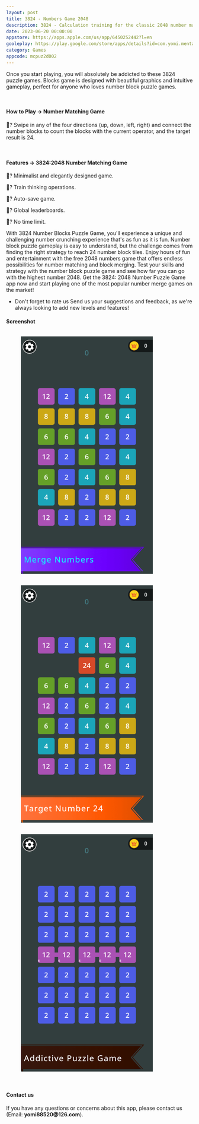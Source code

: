 ```yaml
---
layout: post
title: 3824 - Numbers Game 2048
description: 3824 - Calculation training for the classic 2048 number matching game!
date: 2023-06-20 00:00:00
appstore: https://apps.apple.com/us/app/6450252442?l=en
gooleplay: https://play.google.com/store/apps/details?id=com.yomi.mentalcalculation3824
category: Games
appcode: mcpuz2d002
---
```



Once you start playing, you will absolutely be addicted to these 3824 puzzle games. Blocks game is designed with beautiful graphics and intuitive gameplay, perfect for anyone who loves number block puzzle games.

<br>

#### How to Play → Number Matching Game

🔢? Swipe in any of the four directions (up, down, left, right) and connect the number blocks to count the blocks with the current operator, and the target result is 24.

<br>

#### Features → 3824:2048 Number Matching Game

🔢? Minimalist and elegantly designed game.

🔢? Train thinking operations.

🔢? Auto-save game.

🔢? Global leaderboards.

🔢? No time limit.

With 3824 Number Blocks Puzzle Game, you'll experience a unique and challenging number crunching experience that's as fun as it is fun. Number block puzzle gameplay is easy to understand, but the challenge comes from finding the right strategy to reach 24 number block tiles. Enjoy hours of fun and entertainment with the free 2048 numbers game that offers endless possibilities for number matching and block merging. Test your skills and strategy with the number block puzzle game and see how far you can go with the highest number 2048. Get the 3824: 2048 Number Puzzle Game app now and start playing one of the most popular number merge games on the market!

- Don't forget to rate us
Send us your suggestions and feedback, as we're always looking to add new levels and features!


#### Screenshot

<style>
    figure {
        display: inline-block;
        margin-top: 1em;
        margin-bottom: 1em;
        margin-left: 40px;
        margin-right: 40px;
    }
</style>


<figure>
<img src="images\ss\puz2d002\1.png" width="356" height="640">
</figure>
<figure>
<img src="images\ss\puz2d002\2.png" width="356" height="640">
</figure>
<figure>
<img src="images\ss\puz2d002\3.png" width="356" height="640">
</figure>

<br>
<br>

#### Contact us

If you have any questions or concerns about this app, please contact us (Email:  __yomi88520@126.com__).


<br>
<br>
<br>
<br>

